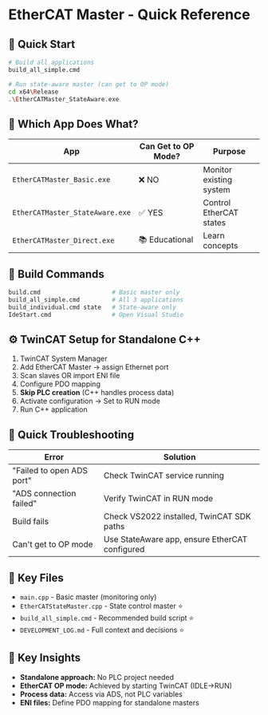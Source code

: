 # EtherCAT Master - Quick Reference

## 🚀 **Quick Start**
```bash
# Build all applications
build_all_simple.cmd

# Run state-aware master (can get to OP mode)
cd x64\Release
.\EtherCATMaster_StateAware.exe
```

## 🎯 **Which App Does What?**
| App | Can Get to OP Mode? | Purpose |
|-----|-------------------|---------|
| `EtherCATMaster_Basic.exe` | ❌ NO | Monitor existing system |
| `EtherCATMaster_StateAware.exe` | ✅ YES | Control EtherCAT states |
| `EtherCATMaster_Direct.exe` | 📚 Educational | Learn concepts |

## 🔧 **Build Commands**
```bash
build.cmd                    # Basic master only
build_all_simple.cmd         # All 3 applications  
build_individual.cmd state   # State-aware only
IdeStart.cmd                 # Open Visual Studio
```

## ⚙️ **TwinCAT Setup for Standalone C++**
1. TwinCAT System Manager
2. Add EtherCAT Master → assign Ethernet port
3. Scan slaves OR import ENI file
4. Configure PDO mapping
5. **Skip PLC creation** (C++ handles process data)
6. Activate configuration → Set to RUN mode
7. Run C++ application

## 🐛 **Quick Troubleshooting**
| Error | Solution |
|-------|----------|
| "Failed to open ADS port" | Check TwinCAT service running |
| "ADS connection failed" | Verify TwinCAT in RUN mode |
| Build fails | Check VS2022 installed, TwinCAT SDK paths |
| Can't get to OP mode | Use StateAware app, ensure EtherCAT configured |

## 📁 **Key Files**
- `main.cpp` - Basic master (monitoring only)
- `EtherCATStateMaster.cpp` - State control master ⭐
- `build_all_simple.cmd` - Recommended build script ⭐
- `DEVELOPMENT_LOG.md` - Full context and decisions ⭐

## 🔑 **Key Insights**
- **Standalone approach:** No PLC project needed
- **EtherCAT OP mode:** Achieved by starting TwinCAT (IDLE→RUN)
- **Process data:** Access via ADS, not PLC variables
- **ENI files:** Define PDO mapping for standalone masters

